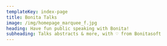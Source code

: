 ```yaml
---
templateKey: index-page
title: Bonita Talks
image: /img/homepage_marquee_f.jpg
heading: Have fun public speaking with Bonita!
subheading: Talks abstracts & more, with ♡ from Bonitasoft
---
```

